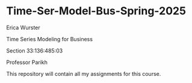# Time-Ser-Model-Bus-Spring-2025
Erica Wurster

Time Series Modeling for Business

Section 33:136:485:03

Professor Parikh

This repository will contain all my assignments for this course.

